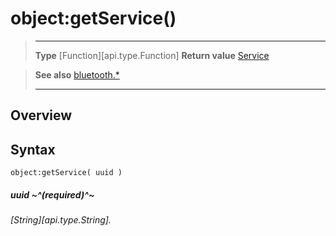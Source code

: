 # object:getService()

> --------------------- ------------------------------------------------------------------------------------------
> __Type__              [Function][api.type.Function]
> __Return value__      [Service](/plugin/bluetooth/type/Service/index.md)


> __See also__          [bluetooth.*](/plugin/bluetooth.md)
> --------------------- ------------------------------------------------------------------------------------------

## Overview

## Syntax

	object:getService( uuid )

##### uuid ~^(required)^~
_[String][api.type.String]._